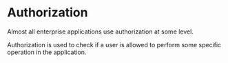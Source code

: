 # Authorization


Almost all enterprise applications use authorization at some level. 

Authorization is used to check if a user is allowed to perform some specific operation in the application. 